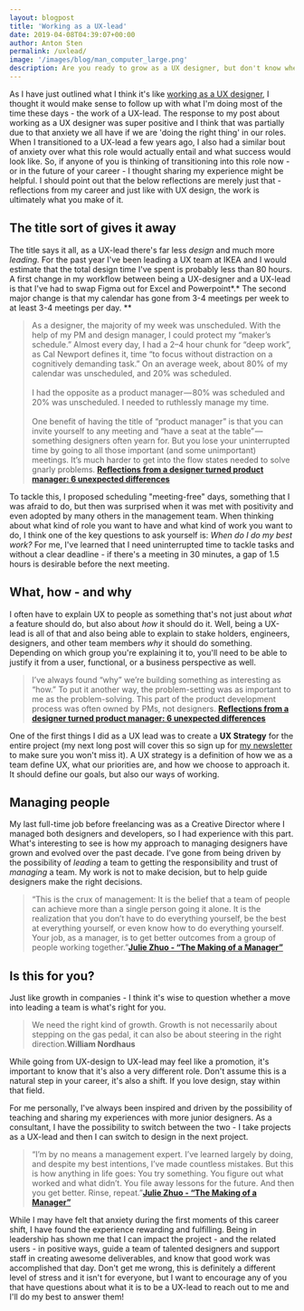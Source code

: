 ```yaml
---
layout: blogpost
title: 'Working as a UX-lead'
date: 2019-04-08T04:39:07+00:00
author: Anton Sten
permalink: /uxlead/
image: '/images/blog/man_computer_large.png'
description: Are you ready to grow as a UX designer, but don't know where to go? Have you looked into a UX lead role? I've been doing it for three years now and it's great! It might be right for you too.
---
```


As I have just outlined what I think it's like [working as a UX designer](https://www.antonsten.com/uxdesigner/), I thought it would make sense to follow up with what I'm doing most of the time these days - the work of a UX-lead. The response to my post about working as a UX designer was super positive and I think that was partially due to that anxiety we all have if we are 'doing the right thing' in our roles. When I transitioned to a UX-lead a few years ago, I also had a similar bout of anxiety over what this role would actually entail and what success would look like. So, if anyone of you is thinking of transitioning into this role now - or in the future of your career - I thought sharing my experience might be helpful. I should point out that the below reflections are merely just that - reflections from my career and just like with UX design, the work is ultimately what you make of it.

## The title sort of gives it away

The title says it all, as a UX-lead there's far less *design* and much more *leading.* For the past year I've been leading a UX team at IKEA and I would estimate that the total design time I've spent is probably less than 80 hours. A first change in my workflow between being a UX-designer and a UX-lead is that I've had to swap Figma out for Excel and Powerpoint*.* The second major change is that my calendar has gone from 3-4 meetings per week to at least 3-4 meetings per day.  **

>As a designer, the majority of my week was unscheduled. With the help of my PM and design manager, I could protect my “maker’s schedule.” Almost every day, I had a 2–4 hour chunk for “deep work”, as Cal Newport defines it, time “to focus without distraction on a cognitively demanding task.” On an average week, about 80% of my calendar was unscheduled, and 20% was scheduled.
<br /><br />
I had the opposite as a product manager — 80% was scheduled and 20% was unscheduled. I needed to ruthlessly manage my time.
<br /><br />
One benefit of having the title of “product manager” is that you can invite yourself to any meeting and “have a seat at the table” — something designers often yearn for. But you lose your uninterrupted time by going to all those important (and some unimportant) meetings. It’s much harder to get into the flow states needed to solve gnarly problems.
**[Reflections from a designer turned product manager: 6 unexpected differences](https://uxdesign.cc/reflections-from-a-designer-turned-product-manager-6-unexpected-differences-23b81a20388c?ref=webdesignernews.com)**

To tackle this, I proposed scheduling "meeting-free" days, something that I was afraid to do, but then was surprised when it was met with positivity and even adopted by many others in the management team. When thinking about what kind of role you want to have and what kind of work you want to do, I think one of the key questions to ask yourself is: *When do I do my best work?* For me, I've learned that I need uninterrupted time to tackle tasks and without a clear deadline - if there's a meeting in 30 minutes, a gap of 1.5 hours is desirable before the next meeting.

## What, how - and why

I often have to explain UX to people as something that's not just about *what* a feature should do, but also about *how* it should do it. Well, being a UX-lead is all of that and also being able to explain to stake holders, engineers, designers, and other team members *why* it should do something. Depending on which group you're explaining it to, you'll need to be able to justify it from a user, functional, or a business perspective as well.

>I’ve always found “why” we’re building something as interesting as “how.” To put it another way, the problem-setting was as important to me as the problem-solving. This part of the product development process was often owned by PMs, not designers.
**[Reflections from a designer turned product manager: 6 unexpected differences](https://uxdesign.cc/reflections-from-a-designer-turned-product-manager-6-unexpected-differences-23b81a20388c)**

One of the first things I did as a UX lead was to create a **UX Strategy** for the entire project (my next long post will cover this so sign up for [my newsletter](https://www.antonsten.com/newsletter) to make sure you won't miss it). A UX strategy is a definition of how we as a team define UX, what our priorities are, and how we choose to approach it. It should define our goals, but also our ways of working.

## Managing people

My last full-time job before freelancing was as a Creative Director where I managed both designers and developers, so I had experience with this part. What's interesting to see is how my approach to managing designers have grown and evolved over the past decade. I've gone from being driven by the possibility of *leading* a team to getting the responsibility and trust of *managing* a team. My work is not to make decision, but to help guide designers make the right decisions.

>“This is the crux of management: It is the belief that a team of people can achieve more than a single person going it alone. It is the realization that you don’t have to do everything yourself, be the best at everything yourself, or even know how to do everything yourself.
Your job, as a manager, is to get better outcomes from a group of people working together.”**[Julie Zhuo - “The Making of a Manager”](https://juliezhuo.com/book/manager.html)**

## Is this for you?

Just like growth in companies - I think it's wise to question whether a move into leading a team is what's right for you.

>We need the right kind of growth. Growth is not necessarily about stepping on the gas pedal, it can also be about steering in the right direction.**William Nordhaus**

While going from UX-design to UX-lead may feel like a promotion, it's important to know that it's also a very different role. Don't assume this is a natural step in your career, it's also a shift. If you love design, stay within that field.

For me personally, I've always been inspired and driven by the possibility of teaching and sharing my experiences with more junior designers. As a consultant, I have the possibility to switch between the two - I take projects as a UX-lead and then I can switch to design in the next project.

>“I’m by no means a management expert. I’ve learned largely by doing, and despite my best intentions, I’ve made countless mistakes. But this is how anything in life goes: You try something. You figure out what worked and what didn’t. You file away lessons for the future. And then you get better. Rinse, repeat.”**[Julie Zhuo - “The Making of a Manager”](https://juliezhuo.com/book/manager.html)**

While I may have felt that anxiety during the first moments of this career shift, I have found the experience rewarding and fulfilling. Being in leadership has shown me that I can impact the project - and the related users - in positive ways, guide a team of talented designers and support staff in creating awesome deliverables, and know that good work was accomplished that day. Don't get me wrong, this is definitely a different level of stress and it isn't for everyone, but I want to encourage any of you that have questions about what it is to be a UX-lead to reach out to me and I'll do my best to answer them!
